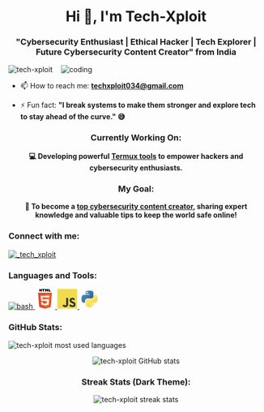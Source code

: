 <h1 align="center">Hi 👋, I'm Tech-Xploit</h1>
<h3 align="center">"Cybersecurity Enthusiast | Ethical Hacker | Tech Explorer | Future Cybersecurity Content Creator" from India</h3>
<img align="right" alt="coding" width="400" src="https://user-images.githubusercontent.com/55389276/140866485-8fb1c876-9a8f-4d6a-98dc-08c4981eaf70.gif">

<p align="left">
  <img src="https://komarev.com/ghpvc/?username=tech-xploit&label=Profile%20views&color=0e75b6&style=flat" alt="tech-xploit" />
</p>

- 📫 How to reach me: **techxploit034@gmail.com**

- ⚡ Fun fact: **"I break systems to make them stronger and explore tech to stay ahead of the curve." 😅**

<h3 align="center">Currently Working On:</h3>
<p align="center">
  <strong>💻 Developing powerful <u>Termux tools</u> to empower hackers and cybersecurity enthusiasts.</strong>
</p>

<h3 align="center">My Goal:</h3>
<p align="center">
  <strong>🚀 To become a <u>top cybersecurity content creator</u>, sharing expert knowledge and valuable tips to keep the world safe online!</strong>
</p>

<h3 align="left">Connect with me:</h3>
<p align="left">
  <a href="https://instagram.com/_tech_xploit" target="blank">
    <img align="center" src="https://raw.githubusercontent.com/rahuldkjain/github-profile-readme-generator/master/src/images/icons/Social/instagram.svg" alt="_tech_xploit" height="30" width="40" />
  </a>
</p>

<h3 align="left">Languages and Tools:</h3>
<p align="left"> 
  <a href="https://www.gnu.org/software/bash/" target="_blank" rel="noreferrer"> 
    <img src="https://www.vectorlogo.zone/logos/gnu_bash/gnu_bash-icon.svg" alt="bash" width="40" height="40"/> 
  </a> 
  <a href="https://www.w3.org/html/" target="_blank" rel="noreferrer"> 
    <img src="https://raw.githubusercontent.com/devicons/devicon/master/icons/html5/html5-original-wordmark.svg" alt="html5" width="40" height="40"/> 
  </a> 
  <a href="https://developer.mozilla.org/en-US/docs/Web/JavaScript" target="_blank" rel="noreferrer"> 
    <img src="https://raw.githubusercontent.com/devicons/devicon/master/icons/javascript/javascript-original.svg" alt="javascript" width="40" height="40"/> 
  </a> 
  <a href="https://www.python.org" target="_blank" rel="noreferrer"> 
    <img src="https://raw.githubusercontent.com/devicons/devicon/master/icons/python/python-original.svg" alt="python" width="40" height="40"/> 
  </a> 
</p>

<h3 align="left">GitHub Stats:</h3>
<p align="left">
  <img src="https://github-readme-stats.vercel.app/api/top-langs?username=tech-xploit&show_icons=true&locale=en&layout=compact" alt="tech-xploit most used languages" />
</p>

<p align="center">
  <img src="https://github-readme-stats.vercel.app/api?username=tech-xploit&show_icons=true&locale=en" alt="tech-xploit GitHub stats" />
</p>

<h3 align="center">Streak Stats (Dark Theme):</h3>
<p align="center">
  <img src="https://streak-stats.demolab.com/?user=Tech-Xploit&theme=dark" alt="tech-xploit streak stats" />
</p>
